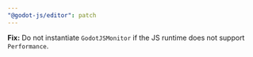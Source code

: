 ```yaml
---
"@godot-js/editor": patch
---
```


**Fix:** Do not instantiate `GodotJSMonitor` if the JS runtime does not support `Performance`.
